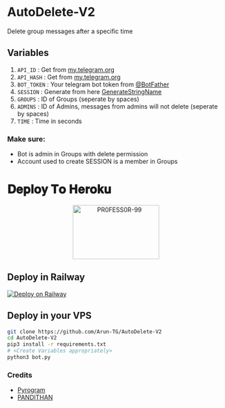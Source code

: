 # AutoDelete-V2
Delete group messages after a specific time

## Variables
1. `API_ID` : Get from [my.telegram.org](https://my.telegram.org/)
2. `API_HASH` : Get from [my.telegram.org](https://my.telegram.org)
3. `BOT_TOKEN` : Your telegram bot token from [@BotFather](https://t.me/BotFather)
4. `SESSION` : Generate from here [GenerateStringName](https://replit.com/@PANDITHAN/getStringName)
5. `GROUPS` : ID of Groups (seperate by spaces)
6. `ADMINS` : ID of Admins, messages from admins will not delete (seperate by spaces)
7. `TIME` : Time in seconds

### Make sure:
- Bot is admin in Groups with delete permission
- Account used to create SESSION is a member in Groups

# 𝐃𝐞𝐩𝐥𝐨𝐲 𝐓𝐨 𝐇𝐞𝐫𝐨𝐤𝐮
<p align="center">
<a href="https://dashboard.heroku.com/new?button-url=https%3A%2F%2Fgithub.com%2Flegendx22%2FGRANDROBOT&template= https://github.com/PANDITHAN/auto-delete_msg"><img src="https://github.com/PR0FESS0R-99/Buttons/blob/Professor-99/heroku/herokudeploy-01.svg" alt="PR0FESS0R-99" border="0" height="125" width="200" align="center" /></a>
</p>

## Deploy in Railway
 [![Deploy on Railway](https://railway.app/button.svg)](https://railway.app/new/template/FtddV8)

## Deploy in your VPS

```sh
git clone https://github.com/Arun-TG/AutoDelete-V2
cd AutoDelete-V2
pip3 install -r requirements.txt
# <Create Variables appropriately>
python3 bot.py
```

### Credits
- [Pyrogram](https://github.com/pyrogram/pyrogram)
- [PANDITHAN](https://t.me/PANDITHAN_SIR)
